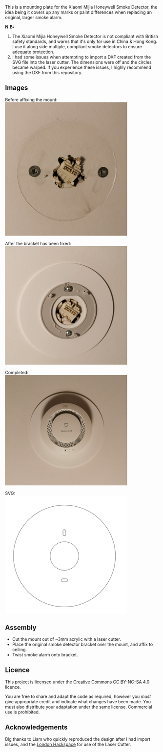 This is a mounting plate for the Xiaomi Mijia Honeywell Smoke Detector, the idea being it covers up any marks or paint differences when replacing an original, larger smoke alarm.

**N.B:**
1. The Xiaomi Mijia Honeywell Smoke Detector is not compliant with British safety standards, and warns that it's only for use in China & Hong Kong. I use it along side multiple, compliant smoke detectors to ensure adequate protection.
2. I had some issues when attempting to import a DXF created from the SVG file into the laser cutter. The dimensions were off and the circles became warped. If you experience these issues, I highly recommend using the DXF from this repository.  

## Images

Before affixing the mount:  
<img src="images/Before.jpg" width="400">

After the bracket has been fixed:  
<img src="images/Mounting.jpg" width="400">

Completed:  
<img src="images/Complete.jpg" width="400">

SVG:  
<img src="images/Xiaomi_Mijia_Honeywell_Smoke_Alarm_Mount_SVG.png" width="400">

## Assembly

- Cut the mount out of ~3mm acrylic with a laser cutter.
- Place the original smoke detector bracket over the mount, and affix to ceiling.
- Twist smoke alarm onto bracket.

## Licence

This project is licensed under the [Creative Commons CC BY-NC-SA 4.0](https://creativecommons.org/licenses/by-nc-sa/4.0/) licence.

You are free to share and adapt the code as required, however you *must* give appropriate credit and indicate what changes have been made. You must also distribute your adaptation under the same license. Commercial use is prohibited.

## Acknowledgements

Big thanks to Liam who quickly reproduced the design after I had import issues, and the [London Hackspace](https://london.hackspace.org.uk/) for use of the Laser Cutter.

